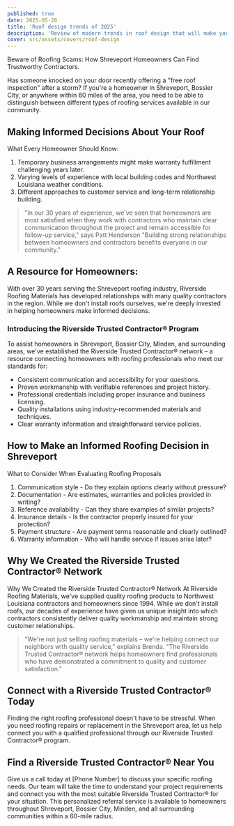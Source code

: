 ```yaml
---
published: true
date: 2025-05-26
title: 'Roof design trends of 2025'
description: 'Review of modern trends in roof design that will make your house unique and stylish.'
cover: src/assets/covers/roof-design
---
```


Beware of Roofing Scams: How Shreveport Homeowners Can Find Trustworthy Contractors.

Has someone knocked on your door recently offering a "free roof inspection" after a storm? If you're a homeowner in Shreveport, Bossier City, or anywhere within 60 miles of the area, you need to be able to distinguish between different types of roofing services available in our community.

## Making Informed Decisions About Your Roof

What Every Homeowner Should Know:

1.  Temporary business arrangements might make warranty fulfillment challenging years later.
2.  Varying levels of experience with local building codes and Northwest Louisiana weather conditions.
3.  Different approaches to customer service and long-term relationship building.

> "In our 30 years of experience, we've seen that homeowners are most satisfied when they work with contractors who maintain clear communication throughout the project and remain accessible for follow-up service," says Patt Henderson "Building strong relationships between homeowners and contractors benefits everyone in our community."

## A Resource for Homeowners:

With over 30 years serving the Shreveport roofing industry, Riverside Roofing Materials has developed relationships with many quality contractors in the region. While we don't install roofs ourselves, we're deeply invested in helping homeowners make informed decisions.

### Introducing the Riverside Trusted Contractor® Program

To assist homeowners in Shreveport, Bossier City, Minden, and surrounding areas, we've established the Riverside Trusted Contractor® network – a resource connecting homeowners with roofing professionals who meet our standards for:

- Consistent communication and accessibility for your questions.
- Proven workmanship with verifiable references and project history.
- Professional credentials including proper insurance and business licensing.
- Quality installations using industry-recommended materials and techniques.
- Clear warranty information and straightforward service policies.

## How to Make an Informed Roofing Decision in Shreveport

What to Consider When Evaluating Roofing Proposals

1.  Communication style - Do they explain options clearly without pressure?
2.  Documentation - Are estimates, warranties and policies provided in writing?
3.  Reference availability - Can they share examples of similar projects?
4.  Insurance details - Is the contractor properly insured for your protection?
5.  Payment structure - Are payment terms reasonable and clearly outlined?
6.  Warranty information - Who will handle service if issues arise later?

## Why We Created the Riverside Trusted Contractor® Network

Why We Created the Riverside Trusted Contractor® Network At Riverside Roofing Materials, we've supplied quality roofing products to Northwest Louisiana contractors and homeowners since 1994. While we don't install roofs, our decades of experience have given us unique insight into which contractors consistently deliver quality workmanship and maintain strong customer relationships.

> "We're not just selling roofing materials – we're helping connect our neighbors with quality service," explains Brenda. "The Riverside Trusted Contractor® network helps homeowners find professionals who have demonstrated a commitment to quality and customer satisfaction."

## Connect with a Riverside Trusted Contractor® Today

Finding the right roofing professional doesn't have to be stressful. When you need roofing repairs or replacement in the Shreveport area, let us help connect you with a qualified professional through our Riverside Trusted Contractor® program.

## Find a Riverside Trusted Contractor® Near You

Give us a call today at \[Phone Number\] to discuss your specific roofing needs. Our team will take the time to understand your project requirements and connect you with the most suitable Riverside Trusted Contractor® for your situation. This personalized referral service is available to homeowners throughout Shreveport, Bossier City, Minden, and all surrounding communities within a 60-mile radius.
